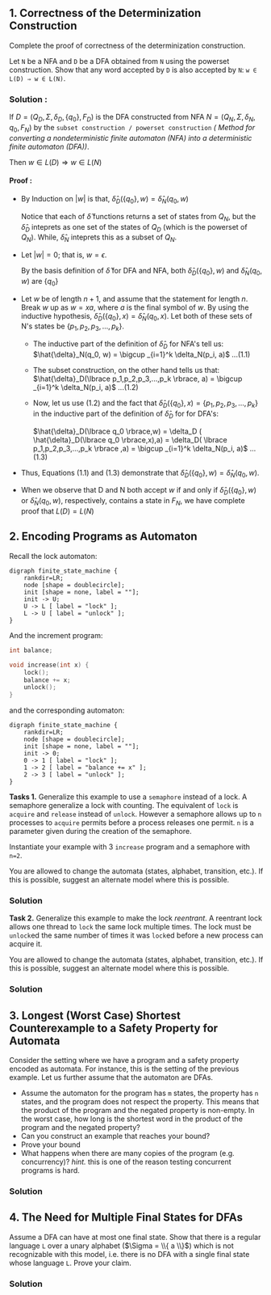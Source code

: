## 1. Correctness of the Determinization Construction

Complete the proof of correctness of the determinization construction.

Let `N` be a NFA and `D` be a DFA obtained from `N` using the powerset construction.
Show that any word accepted by `D` is also accepted by `N`: `w ∈ L(D) ⇒ w ∈ L(N)`.

### Solution :

If $D = (Q_D, Σ, δ_D, \lbrace q_0 \rbrace, F_D)$ is the DFA constructed from NFA $N = (Q_N, Σ, δ_N, q_0, F_N)$ by the `subset construction / powerset construction` _( Method for converting a nondeterministic finite automaton (NFA) into a deterministic finite automaton (DFA))_. 

Then $w ∈ L(D) ⇒ w ∈ L(N)$

#### Proof :
- By Induction on $|w|$ is that, $\hat{\delta}_D(\lbrace q_0 \rbrace,w) = \hat{\delta}_N(q_0,w)$

  Notice that each of $\hat{\delta}$ functions returns a set of states from $Q_N$, but the $\hat{\delta}_D$ inteprets as one set of the states of $Q_D$ (which is the powerset of $Q_N$). While, $\hat{\delta}_N$ inteprets this as a subset of $Q_N$.

- Let $|w| = 0$; that is, $w= \epsilon$. 

  By the basis definition of $\hat{\delta}$ for DFA and NFA, both $\hat{\delta}_D(\lbrace q_0 \rbrace,w)$ and $\hat{\delta}_N(q_0,w)$ are $\lbrace q_0 \rbrace$

- Let $w$ be of length $n+1$, and assume that the statement for length $n$. Break $w$ up as $w=xa$, where $a$ is the final symbol of $w$. By using the inductive hypothesis, $\hat{\delta}_D(\lbrace q_0 \rbrace,x) = \hat{\delta}_N(q_0,x)$. Let both of these sets of N's states be $\lbrace p_1,p_2,p_3,...,p_k \rbrace$.

  - The inductive part of the definition of $\hat{\delta}_D$ for NFA's tell us: $\hat{\delta}_N(q_0, w) = \bigcup _{i=1}^k \delta_N(p_i, a)$  $...(1.1)$

  - The subset construction, on the other hand tells us that: $\hat{\delta}_D(\lbrace p_1,p_2,p_3,...,p_k \rbrace, a) = \bigcup _{i=1}^k \delta_N(p_i, a)$ $...(1.2)$

  - Now, let us use $(1.2)$ and the fact that $\hat{\delta}_D(\lbrace q_0 \rbrace,x) = \lbrace p_1,p_2,p_3,...,p_k \rbrace$ in the inductive part of the definition of $\hat{\delta}_D$ for for DFA's:

    $\hat{\delta}_D(\lbrace q_0 \rbrace,w) = \delta_D ( \hat{\delta}_D(\lbrace q_0 \rbrace,x),a) = \delta_D( \lbrace p_1,p_2,p_3,...,p_k \rbrace ,a) = \bigcup _{i=1}^k \delta_N(p_i, a)$ $...(1.3)$
  
- Thus, Equations $(1.1)$ and $(1.3)$ demonstrate that $\hat{\delta}_D(\lbrace q_0 \rbrace,w) = \hat{\delta}_N(q_0,w)$. 

- When we observe that D and N both accept $w$ if and only if $\hat{\delta}_D(\lbrace q_0 \rbrace,w)$ or $\hat{\delta}_N(q_0,w)$, respectively, contains a state in $F_N$, we have complete proof that $L(D) = L(N)$



## 2. Encoding Programs as Automaton

Recall the lock automaton:

```graphviz
digraph finite_state_machine {
    rankdir=LR;
    node [shape = doublecircle];
    init [shape = none, label = ""];
    init -> U;
    U -> L [ label = "lock" ];
    L -> U [ label = "unlock" ];
}
```

And the increment program:
```c
int balance;

void increase(int x) {
    lock();
    balance += x;
    unlock();
}
```
and the corresponding automaton:
```graphviz
digraph finite_state_machine {
    rankdir=LR;
    node [shape = doublecircle];
    init [shape = none, label = ""];
    init -> 0;
    0 -> 1 [ label = "lock" ];
    1 -> 2 [ label = "balance += x" ];
    2 -> 3 [ label = "unlock" ];
}
```

__Tasks 1.__
Generalize this example to use a `semaphore` instead of a lock.
A semaphore generalize a lock with counting.
The equivalent of `lock` is `acquire` and `release` instead of `unlock`.
However a semaphore allows up to `n` processes to `acquire` permits before a process releases one permit.
`n` is a parameter given during the creation of the semaphore.

Instantiate your example with 3 `increase` program and a semaphore with `n=2`.

You are allowed to change the automata (states, alphabet, transition, etc.).
If this is possible, suggest an alternate model where this is possible.

### Solution


__Task 2.__
Generalize this example to make the lock _reentrant_.
A reentrant lock allows one thread to `lock` the same lock multiple times.
The lock must be `unlock`ed the same number of times it was `lock`ed before a new process can acquire it.

You are allowed to change the automata (states, alphabet, transition, etc.).
If this is possible, suggest an alternate model where this is possible.

### Solution



## 3. Longest (Worst Case) Shortest Counterexample to a Safety Property for Automata

Consider the setting where we have a program and a safety property encoded as automata.
For instance, this is the setting of the previous example.
Let us further assume that the automaton are DFAs.

* Assume the automaton for the program has `m` states, the property has `n` states, and the program does not respect the property.
  This means that the product of the program and the negated property is non-empty.
  In the worst case, how long is the shortest word in the product of the program and the negated property?
* Can you construct an example that reaches your bound?
* Prove your bound
* What happens when there are many copies of the program (e.g. concurrency)? _hint._ this is one of the reason testing concurrent programs is hard.

### Solution



## 4. The Need for Multiple Final States for DFAs

Assume a DFA can have at most one final state. 
Show that there is a regular language `L` over a unary alphabet ($\Sigma = \\{ a \\}$) which is not recognizable with this model,
i.e. there is no DFA with a single final state whose language `L`.
Prove your claim.

### Solution
